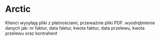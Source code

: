 # Arctic
Klienci wysyłają pliki z płatnościami, przeważnie pliki PDF.
wyodrębnienie danych jak: nr faktur, data faktur, kwota faktur, data przelewu, kwota przelewu oraz kontrahent
